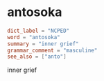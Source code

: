 # antosoka

``` toml
dict_label = "NCPED"
word = "antosoka"
summary = "inner grief"
grammar_comment = "masculine"
see_also = ["anto"]
```

inner grief

